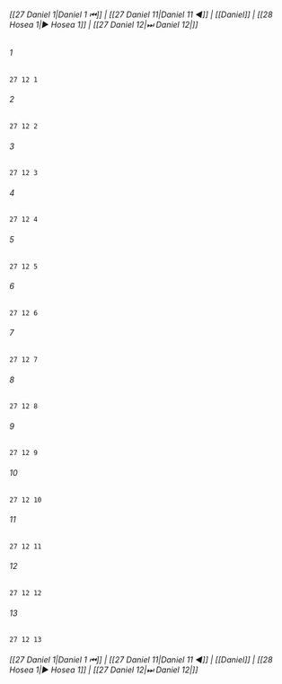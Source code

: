 
###### [[27 Daniel 1|Daniel 1 ⏮]] | [[27 Daniel 11|Daniel 11 ◀]] | [[Daniel]] | [[28 Hosea 1|▶ Hosea 1]] | [[27 Daniel 12|⏭ Daniel 12|]]

###### 1
``` verse
27 12 1 
```
###### 2
``` verse
27 12 2 
```
###### 3
``` verse
27 12 3 
```
###### 4
``` verse
27 12 4 
```
###### 5
``` verse
27 12 5 
```
###### 6
``` verse
27 12 6 
```
###### 7
``` verse
27 12 7 
```
###### 8
``` verse
27 12 8 
```
###### 9
``` verse
27 12 9 
```
###### 10
``` verse
27 12 10 
```
###### 11
``` verse
27 12 11 
```
###### 12
``` verse
27 12 12 
```
###### 13
``` verse
27 12 13 
```

###### [[27 Daniel 1|Daniel 1 ⏮]] | [[27 Daniel 11|Daniel 11 ◀]] | [[Daniel]] | [[28 Hosea 1|▶ Hosea 1]] | [[27 Daniel 12|⏭ Daniel 12|]]

